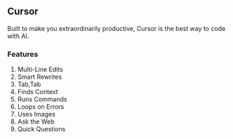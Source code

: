 ## Cursor
Built to make you extraordinarily productive, Cursor is the best way to code with AI.

### Features
1. Multi-Line Edits
2. Smart Rewrites
3. Tab,Tab
4. Finds Context
5. Runs Commands
6. Loops on Errors
7. Uses Images
8. Ask the Web
9. Quick Questions

